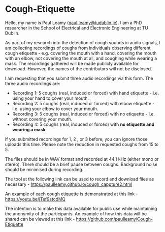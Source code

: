# Cough-Etiquette

Hello, my name is Paul Leamy (paul.leamy@tudublin.ie). I am a PhD researcher in the School of Electrical and Electronic Engineering at TU Dublin.

As part of my research into the detection of cough sounds in audio signals, I am collecting recordings of coughs from individuals observing different cough etiquette - e.g. covering the mouth with a hand, covering the mouth with an elbow, not covering the mouth at all, and coughing while wearing a mask. The recordings gathered will be made publicly available for download. However, the names of the contributors will not be disclosed.

I am requesting that you submit three audio recordings via this form. The three audio recordings are:

* Recording 1: 5 coughs (real, induced or forced) with hand etiquette - i.e. using your hand to cover your mouth.
* Recording 2: 5 coughs (real, induced or forced) with elbow etiquette - i.e. using your elbow to cover your mouth.
* Recording 3: 5 coughs (real, induced or forced) with no etiquette - i.e. without covering your mouth.
* Recording 4: 5 coughs (real, induced or forced) with **no etiquette and wearing a mask**.

If you submitted recordings for 1, 2 , or 3 before, you can ignore those uploads this time. Please note the reduction in requested coughs from 15 to 5.

The files should be in WAV format and recorded at 44.1 kHz (either mono or stereo).
There should be a brief pause between coughs.
Background noise should be minimised during recording.

The tool at the following link can be used to record and download files as necessary - https://paulleamy.github.io/cough_cappture2.html

An example of each cough etiquette is demonstrated at this link - https://youtu.be/jTef9stcdMQ

The intention is to make this data available for public use while maintaining the anonymity of the participants. An example of how this data will be shared can be viewed at this link - https://github.com/paulleamy/Cough-Etiquette
